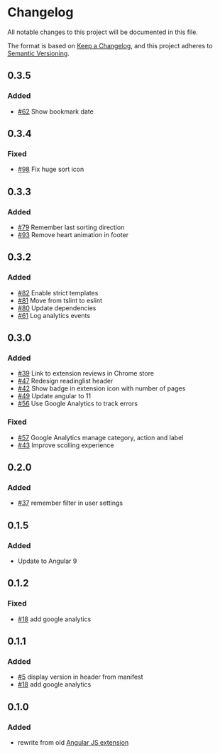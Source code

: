# Changelog
All notable changes to this project will be documented in this file.

The format is based on [Keep a Changelog](https://keepachangelog.com/en/1.0.0/),
and this project adheres to [Semantic Versioning](https://semver.org/spec/v2.0.0.html).

## 0.3.5
### Added
- [#62](https://github.com/elgervb/chrome-readinglist2/issues/62)
  Show bookmark date

## 0.3.4
### Fixed
- [#98](https://github.com/elgervb/chrome-readinglist2/issues/98)
  Fix huge sort icon

## 0.3.3
### Added
- [#79](https://github.com/elgervb/chrome-readinglist2/issues/79)
  Remember last sorting direction
- [#93](https://github.com/elgervb/chrome-readinglist2/issues/93)
  Remove heart animation in footer


## 0.3.2
### Added
- [#82](https://github.com/elgervb/chrome-readinglist2/issues/82)
  Enable strict templates
- [#81](https://github.com/elgervb/chrome-readinglist2/issues/81)
  Move from tslint to eslint
- [#80](https://github.com/elgervb/chrome-readinglist2/issues/80)
  Update dependencies
- [#61](https://github.com/elgervb/chrome-readinglist2/issues/61)
  Log analytics events

## 0.3.0
### Added
- [#39](https://github.com/elgervb/chrome-readinglist2/issues/39)
  Link to extension reviews in Chrome store
- [#47](https://github.com/elgervb/chrome-readinglist2/issues/47)
  Redesign readinglist header
- [#42](https://github.com/elgervb/chrome-readinglist2/issues/42)
  Show badge in extension icon with number of pages
- [#49](https://github.com/elgervb/chrome-readinglist2/issues/49)
  Update angular to 11
- [#56](https://github.com/elgervb/chrome-readinglist2/issues/56)
  Use Google Analytics to track errors

### Fixed
- [#57](https://github.com/elgervb/chrome-readinglist2/issues/57)
  Google Analytics manage category, action and label 
- [#43](https://github.com/elgervb/chrome-readinglist2/issues/43)
  Improve scolling experience
  
## 0.2.0
### Added
- [#37](https://github.com/elgervb/chrome-readinglist2/issues/37)
  remember filter in user settings

## 0.1.5
### Added
- Update to Angular 9

## 0.1.2 
### Fixed
- [#18](https://github.com/elgervb/chrome-readinglist2/issues/18)
  add google analytics

## 0.1.1 
### Added
- [#5](https://github.com/elgervb/chrome-readinglist2/issues/5) 
  display version in header from manifest
- [#18](https://github.com/elgervb/chrome-readinglist2/issues/18)
  add google analytics

## 0.1.0
### Added
- rewrite from old [Angular JS extension](https://github.com/elgervb/chrome-reading-list)
